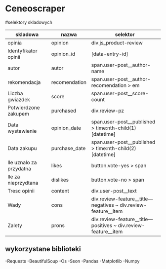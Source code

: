# Ceneoscraper
#selektory skladowych

| **skladowa** | **nazwa** | **selektor** |
| --- | --- | --- |
| opinia | opinion | div.js\_product-review |
| Identyfikator opinii | opinion\_id | [data-entry-id] |
| autor | autor | span.user-post\_\_author-name |
| rekomendacja | recomendation | span.user-post\_\_author-recomendation \> em |
| Liczba gwiazdek | score | span.user-post\_\_score-count |
| Potwierdzone zakupem | purchased | div.review-pz |
| Data wystawienie | opinion\_date | span.user-post\_\_published \> time:nth-child(1)[datetime] |
| Data zakupu | purchase\_date | span.user-post\_\_published \> time:nth-child(2)[datetime] |
| Ile uznalo za przydatna | likes | button.vote-yes \> span |
| Ile za nieprzydtana | dislikes | button.vote-no \> span |
| Tresc opinii | content | div.user-post\_\_text |
| Wady | cons | div.review-feature\_\_title—negatives ~ div.review-feature\_\_item |
| Zalety | prons | div.review-feature\_\_title—positives ~ div.review-feature\_\_item |

## wykorzystane biblioteki
-Requests
-BeautifulSoup
-Os
-Sson
-Pandas
-Matplotlib
-Numpy